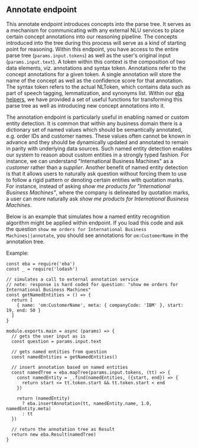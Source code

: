 ## Annotate endpoint

This annotate endpoint introduces concepts into the parse tree. It serves as a mechanism for communicating with any external NLU services to place certain concept annotations into our reasoning pipeline. The concepts introduced into the tree during this process will serve as a kind of starting point for reasoning. Within this endpoint, you have access to the entire parse tree (`params.input.tokens`) as well as the user's original input (`params.input.text`). A token within this context is the composition of two data elements, viz. annotations and syntax token. Annotations refer to the concept annotations for a given token. A single annotation will store the name of the concept as well as the confidence score for that annotation. The syntax token refers to the actual NLToken, which contains data such as part of speech tagging, lemmatization, and synonyms list. Within our [eba helpers](../NodeHelpers.md), we have provided a set of useful functions for transforming this parse tree as well as introducing new concept annotations into it. 

The annotation endpoint is particularly useful in enabling named or custom entity detection. It is common that within any business domain there is a dictionary set of named values which should be semantically annotated, e.g. order IDs and customer names. These values often cannot be known in advance and they should be dynamically updated and annotated to remain in parity with underlying data sources. Such named entity detection enables our system to reason about custom entities in a strongly typed fashion. For instance, we can understand "International Business Machines" as a _customer_ rather than a _supplier_. Another benefit of named entity detection is that it allows users to naturally ask question without forcing them to use to follow a rigid pattern or denoting certain entities with quotation marks. For instance, instead of asking _show me products for "International Business Machines"_, where the company is delineated by quotation marks, a user can more naturally ask _show me products for International Business Machines_. 

Below is an example that simulates how a named entity recognition algorithm might be applied within endpoint. If you load this code and ask the question `show me orders for International Business Machines||annotate`, you should see annotations for `om:CustomerName` in the annotation tree. 

Example:

```
const eba = require('eba')
const _ = require('lodash')

// simulates a call to external annotation service
// note: response is hard coded for question: "show me orders for International Business Machines"
const getNamedEntities = () => {
  return [
    { name: 'om:CustomerName', meta: { companyCode: 'IBM' }, start: 19, end: 50 }
  ]
}

module.exports.main = async (params) => {
  // gets the user input as is
  const question = params.input.text
  
  // gets named entities from question
  const namedEntities = getNamedEntities()
  
  // insert annotation based on named entities
  const namedTree = eba.mapTree(params.input.tokens, (tt) => {
    const namedEntity = _.find(namedEntities, ({start, end}) => {
      return start <= tt.token.start && tt.token.start < end
    })

    return (namedEntity)
      ? eba.insertAnnotation(tt, namedEntity.name, 1.0, namedEntity.meta)
      : tt
  })
  
  // return the annotation tree as Result
  return new eba.Result(namedTree)
}
```

